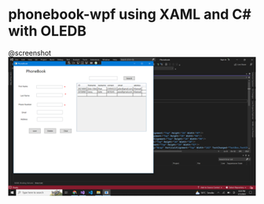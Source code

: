 # phonebook-wpf using XAML and C# with OLEDB
@screenshot
![screenshot](https://github.com/askhan963/phonebook-wpf/blob/[main]/screenshot.png?raw=true)

